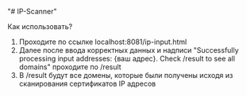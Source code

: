 "# IP-Scanner" 

Как использовать?
1. Проходите по ссылке localhost:8081/ip-input.html 
2. Далее после ввода корректных данных и надписи "Successfully processing input addresses: {ваш адрес}. Check /result to see all domains" проходите по /result
3. В /result будут все домены, которые были получены исходя из сканирования сертификатов IP адресов
